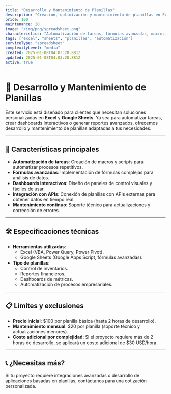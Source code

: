 ```yaml
---
title: "Desarrollo y Mantenimiento de Planillas"
description: "Creación, optimización y mantenimiento de planillas en Excel y Google Sheets para automatizar tareas, análisis de datos y reportes personalizados."
price: 100
maintenance: 20
image: "/img/png/spreadsheet.png"
characteristics: "Automatización de tareas, fórmulas avanzadas, macros, dashboards."
tags: ["excel", "sheets", "planillas", "automatización"]
serviceType: "spreadsheet"
complexityLevel: "media"
created: 2025-01-08T04:03:20.881Z
updated: 2025-01-08T04:03:20.881Z
active: true
---
```


# 🚀 **Desarrollo y Mantenimiento de Planillas**

Este servicio está diseñado para clientes que necesitan soluciones personalizadas en **Excel** y **Google Sheets**. Ya sea para automatizar tareas, crear dashboards interactivos o generar reportes avanzados, ofrecemos desarrollo y mantenimiento de planillas adaptadas a tus necesidades.

---

## 🌟 **Características principales**
- **Automatización de tareas**: Creación de macros y scripts para automatizar procesos repetitivos.
- **Fórmulas avanzadas**: Implementación de fórmulas complejas para análisis de datos.
- **Dashboards interactivos**: Diseño de paneles de control visuales y fáciles de usar.
- **Integración con APIs**: Conexión de planillas con APIs externas para obtener datos en tiempo real.
- **Mantenimiento continuo**: Soporte técnico para actualizaciones y corrección de errores.

---

## 🛠️ **Especificaciones técnicas**
- **Herramientas utilizadas**:
  - Excel (VBA, Power Query, Power Pivot).
  - Google Sheets (Google Apps Script, fórmulas avanzadas).
- **Tipo de planillas**:
  - Control de inventarios.
  - Reportes financieros.
  - Dashboards de métricas.
  - Automatización de procesos empresariales.

---

## 📋 **Límites y exclusiones**
- **Precio inicial**: $100 por planilla básica (hasta 2 horas de desarrollo).
- **Mantenimiento mensual**: $20 por planilla (soporte técnico y actualizaciones menores).
- **Costo adicional por complejidad**: Si el proyecto requiere más de 2 horas de desarrollo, se aplicará un costo adicional de $30 USD/hora.

---

## 📞 **¿Necesitas más?**
Si tu proyecto requiere integraciones avanzadas o desarrollo de aplicaciones basadas en planillas, contáctanos para una cotización personalizada.